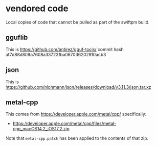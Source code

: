 # vendored code

Local copies of code that cannot be pulled as part of the swiftpm build.

## gguflib

This is https://github.com/antirez/gguf-tools/ commit hash af7d88d808a7608a33723fba067036202910acb3

## json

This is https://github.com/nlohmann/json/releases/download/v3.11.3/json.tar.xz

## metal-cpp

This comes from https://developer.apple.com/metal/cpp/ specifically:

- https://developer.apple.com/metal/cpp/files/metal-cpp_macOS14.2_iOS17.2.zip

Note that `metal-cpp.patch` has been applied to the contents of that zip.

